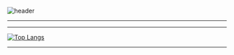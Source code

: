 ![header](https://capsule-render.vercel.app/api?type=waving&height=700&color=007FFF&text=welcome%20to%20starsong%20github!&fontColor=333333&fontSize=46&animation=twinkling)


---


---

<div style="display: flex; overflow-x: auto;">
    <div style="flex: 1;">
        <a href="https://github.com/anuraghazra/github-readme-stats">
            <img src="https://github-readme-stats.vercel.app/api/top-langs/?username=kami1152&layout=compact" alt="Top Langs">
        </a>
    </div>
</div>

---
